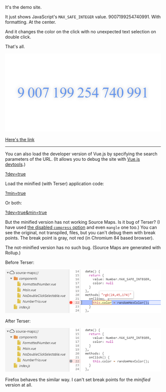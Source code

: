 It's the demo site. 

It just shows JavaScript's `MAX_SAFE_INTEGER` value. 
9007199254740991.
With formatting. At the center.

And it changes the color on the click with no unexpected text selection on double click.

That's all.


![9 007 199 254 740 991](imgs/site.png "00 1F FF FF FF FF FF FF")

[Here's the link](https://alttiri.github.io/formatted-number/)

---

You can also load the developer version of Vue.js by specifying the search parameters of the URL.
(It allows you to debug the site with [Vue.js devtools](https://chrome.google.com/webstore/detail/vuejs-devtools/nhdogjmejiglipccpnnnanhbledajbpd).)

[?dev=true](https://alttiri.github.io/formatted-number/?dev=true)

Load the minified (with Terser) application code:

[?min=true](https://alttiri.github.io/formatted-number/?min=true)

Or both:

[?dev=true&min=true](https://alttiri.github.io/formatted-number/?dev=true&min=true)


But the minified version has not working Source Maps. Is it bug of Terser? 
(I have used [the disabled `compress` option](https://github.com/terser/terser#source-maps-and-debugging) 
and even `mangle` one too.)
You can see the original, not transpiled, files, but you can't debug them with break points.
The break point is gray, not red (in Chromium 84 based browser).

The not-minified version has no such bug. (Source Maps are generated with Rollup.)

Before Terser:

![debuggable](imgs/debuggable.png "The break point is red")

After Terser:

![not-debuggable](imgs/not-debuggable.png "The break point is gray")

Firefox behaves the similar way. I can't set break points for the _minified_ version at all.
